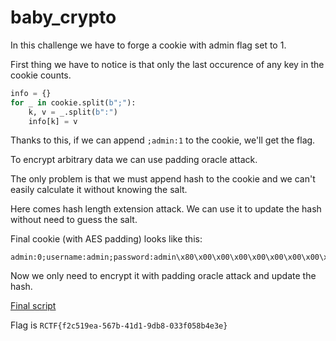# baby_crypto

In this challenge we have to forge a cookie with admin flag set to 1.

First thing we have to notice is that only the last occurence of any key in the cookie counts.

```python
info = {}
for _ in cookie.split(b";"):
	k, v = _.split(b":")
	info[k] = v
```

Thanks to this, if we can append `;admin:1` to the cookie, we'll get the flag.

To encrypt arbitrary data we can use padding oracle attack.

The only problem is that we must append hash to the cookie and we can't easily calculate it without knowing the salt.

Here comes hash length extension attack. We can use it to update the hash without need to guess the salt.

Final cookie (with AES padding) looks like this:
```
admin:0;username:admin;password:admin\x80\x00\x00\x00\x00\x00\x00\x00\x00\x01\xa8;admin:1\x08\x08\x08\x08\x08\x08\x08\x08
```

Now we only need to encrypt it with padding oracle attack and update the hash.

[Final script](solve.py)

Flag is `RCTF{f2c519ea-567b-41d1-9db8-033f058b4e3e}`
